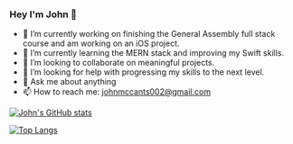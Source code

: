 ### Hey I'm John 👋

- 🔭 I’m currently working on finishing the General Assembly full stack course and am working on an iOS project.
- 🌱 I’m currently learning the MERN stack and improving my Swift skills.
- 👯 I’m looking to collaborate on meaningful projects.
- 🤔 I’m looking for help with progressing my skills to the next level.
- 💬 Ask me about anything
- 📫 How to reach me: johnmccants002@gmail.com

[![John's GitHub stats](https://github-readme-stats.vercel.app/api?username=johnmccants002)](https://github.com/johnmccants002/github-readme-stats)

[![Top Langs](https://github-readme-stats.vercel.app/api/top-langs/?username=johnmccants002)](https://github.com/johnmccants002/github-readme-stats)

<!--
**johnmccants002/johnmccants002** is a ✨ _special_ ✨ repository because its `README.md` (this file) appears on your GitHub profile.

Here are some ideas to get you started:

- 🔭 I’m currently working on ...
- 🌱 I’m currently learning ...
- 👯 I’m looking to collaborate on ...
- 🤔 I’m looking for help with ...
- 💬 Ask me about ...
- 📫 How to reach me: ...
- 😄 Pronouns: ...
- ⚡ Fun fact: ...
-->
